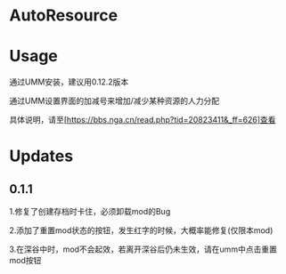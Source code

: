 # AutoResource
# Usage
通过UMM安装，建议用0.12.2版本

通过UMM设置界面的加减号来增加/减少某种资源的人力分配

具体说明，请至[https://bbs.nga.cn/read.php?tid=20823411&_ff=626]查看

# Updates
## 0.1.1
1.修复了创建存档时卡住，必须卸载mod的Bug

2.添加了重置mod状态的按钮，发生红字的时候，大概率能修复(仅限本mod)

3.在深谷中时，mod不会起效，若离开深谷后仍未生效，请在umm中点击重置mod按钮
